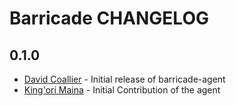 # Barricade CHANGELOG

## 0.1.0

- [David Coallier](https://twitter.com/davidcoallier) - Initial release of barricade-agent
- [King'ori Maina](https://twitter.com/itsmrwave) - Initial Contribution of the agent

